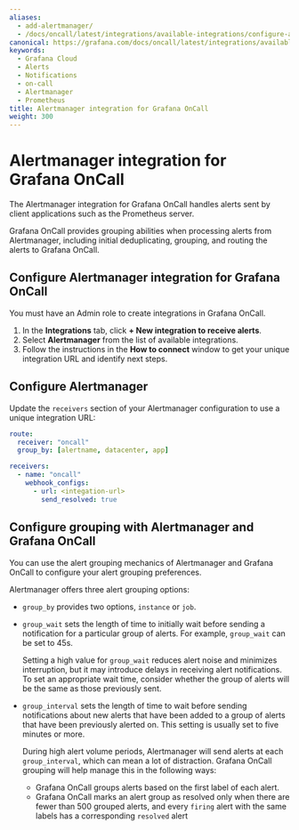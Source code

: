 ```yaml
---
aliases:
  - add-alertmanager/
  - /docs/oncall/latest/integrations/available-integrations/configure-alertmanager/
canonical: https://grafana.com/docs/oncall/latest/integrations/available-integrations/configure-alertmanager/
keywords:
  - Grafana Cloud
  - Alerts
  - Notifications
  - on-call
  - Alertmanager
  - Prometheus
title: Alertmanager integration for Grafana OnCall
weight: 300
---
```


# Alertmanager integration for Grafana OnCall

The Alertmanager integration for Grafana OnCall handles alerts sent by client applications such as the Prometheus server.

Grafana OnCall provides<!--[grouping](#alertmanager-grouping-amp-oncall-grouping)--> grouping abilities when processing
alerts from Alertmanager, including initial deduplicating, grouping, and routing the alerts to Grafana OnCall.

## Configure Alertmanager integration for Grafana OnCall

You must have an Admin role to create integrations in Grafana OnCall.

1. In the **Integrations** tab, click **+ New integration to receive alerts**.
2. Select **Alertmanager** from the list of available integrations.
3. Follow the instructions in the **How to connect** window to get your unique integration URL and identify next steps.

<!--![123](../_images/connect-new-monitoring.png)-->

## Configure Alertmanager

Update the `receivers` section of your Alertmanager configuration to use a unique integration URL:

```yaml
route:
  receiver: "oncall"
  group_by: [alertname, datacenter, app]

receivers:
  - name: "oncall"
    webhook_configs:
      - url: <integation-url>
        send_resolved: true
```

## Configure grouping with Alertmanager and Grafana OnCall

You can use the alert grouping mechanics of Alertmanager and Grafana OnCall to configure your alert grouping preferences.

Alertmanager offers three alert grouping options:

- `group_by` provides two options, `instance` or `job`.
- `group_wait` sets the length of time to initially wait before sending a notification for a particular group of alerts.
  For example, `group_wait` can be set to 45s.

  Setting a high value for `group_wait` reduces alert noise and minimizes interruption, but it may introduce delays in
  receiving alert notifications. To set an appropriate wait time, consider whether the group of alerts will be the same
  as those previously sent.

- `group_interval` sets the length of time to wait before sending notifications about new alerts that have been added to
  a group of alerts that have been previously alerted on. This setting is usually set to five minutes or more.

  During high alert volume periods, Alertmanager will send alerts at each `group_interval`, which can mean a lot of
  distraction. Grafana OnCall grouping will help manage this in the following ways:

  - Grafana OnCall groups alerts based on the first label of each alert.
  - Grafana OnCall marks an alert group as resolved only when there are fewer than 500 grouped
  alerts, and every `firing` alert with the same labels has a corresponding `resolved` alert
